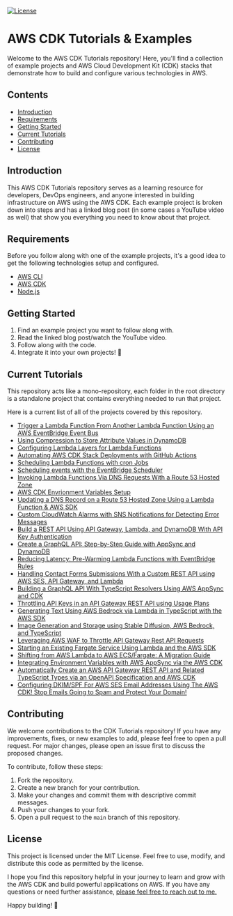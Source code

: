 [![License](https://img.shields.io/badge/License-MIT-blue.svg)](https://github.com/conermurphy/cdk-tutorials/blob/main/LICENSE)

# AWS CDK Tutorials & Examples

Welcome to the AWS CDK Tutorials repository! Here, you'll find a collection of example projects and AWS Cloud Development Kit (CDK) stacks that demonstrate how to build and configure various technologies in AWS.

## Contents

- [Introduction](#introduction)
- [Requirements](#requirements)
- [Getting Started](#getting-started)
- [Current Tutorials](#project-structure)
- [Contributing](#contributing)
- [License](#license)

## Introduction

This AWS CDK Tutorials repository serves as a learning resource for developers, DevOps engineers, and anyone interested in building infrastructure on AWS using the AWS CDK. Each example project is broken down into steps and has a linked blog post (in some cases a YouTube video as well) that show you everything you need to know about that project.

## Requirements

Before you follow along with one of the example projects, it's a good idea to get the following technologies setup and configured.

- [AWS CLI](https://aws.amazon.com/cli/)
- [AWS CDK](https://aws.amazon.com/cdk/)
- [Node.js](https://nodejs.org/)

## Getting Started

1. Find an example project you want to follow along with.
2. Read the linked blog post/watch the YouTube video.
3. Follow along with the code.
4. Integrate it into your own projects! 🚀

## Current Tutorials

This repository acts like a mono-repository, each folder in the root directory is a standalone project that contains everything needed to run that project.

Here is a current list of all of the projects covered by this repository.

- [Trigger a Lambda Function From Another Lambda Function Using an AWS EventBridge Event Bus](https://github.com/conermurphy/cdk-tutorials/tree/main/triggering-lambdas-eventbus)
- [Using Compression to Store Attribute Values in DynamoDB](https://github.com/conermurphy/cdk-tutorials/tree/main/dynamodb-compression)
- [Configuring Lambda Layers for Lambda Functions](https://github.com/conermurphy/cdk-tutorials/tree/main/lambda-layers)
- [Automating AWS CDK Stack Deployments with GitHub Actions](https://conermurphy.com/blog/automate-aws-cdk-stack-deployment-github-actions)
- [Scheduling Lambda Functions with cron Jobs](https://github.com/conermurphy/cdk-tutorials/tree/main/lambda-cron-job-trigger)
- [Scheduling events with the EventBridge Scheduler](https://github.com/conermurphy/cdk-tutorials/tree/main/eventbridge-scheduler)
- [Invoking Lambda Functions Via DNS Requests With a Route 53 Hosted Zone](https://github.com/conermurphy/cdk-tutorials/tree/main/route-53-dns-trigger-lambda)
- [AWS CDK Envrionment Variables Setup](https://github.com/conermurphy/cdk-tutorials/tree/main/stack-envs)
- [Updating a DNS Record on a Route 53 Hosted Zone Using a Lambda Function & AWS SDK](https://github.com/conermurphy/cdk-tutorials/tree/main/route-53-update-dns-record)
- [Custom CloudWatch Alarms with SNS Notifications for Detecting Error Messages](https://github.com/conermurphy/cdk-tutorials/tree/main/cloudwatch-alarms-sns-notifications)
- [Build a REST API Using API Gateway, Lambda, and DynamoDB With API Key Authentication](https://github.com/conermurphy/cdk-tutorials/tree/main/rest-api-with-api-key-auth)
- [Create a GraphQL API: Step-by-Step Guide with AppSync and DynamoDB](https://github.com/conermurphy/cdk-tutorials/tree/main/graphql-api)
- [Reducing Latency: Pre-Warming Lambda Functions with EventBridge Rules](https://github.com/conermurphy/cdk-tutorials/tree/main/pre-warming-lambdas-eventbridge-rules)
- [Handling Contact Forms Submissions With a Custom REST API using AWS SES, API Gateway, and Lambda](https://github.com/conermurphy/cdk-tutorials/tree/main/ses-send-email-api)
- [Building a GraphQL API With TypeScript Resolvers Using AWS AppSync and CDK](https://github.com/conermurphy/cdk-tutorials/tree/main/graphql-api-typescript-resolvers)
- [Throttling API Keys in an API Gateway REST API using Usage Plans](https://github.com/conermurphy/cdk-tutorials/tree/main/rest-api-api-key-throttling)
- [Generating Text Using AWS Bedrock via Lambda in TypeScript with the AWS SDK](https://github.com/conermurphy/cdk-tutorials/tree/main/bedrock-sdk-requests)
- [Image Generation and Storage using Stable Diffusion, AWS Bedrock, and TypeScript](https://github.com/conermurphy/cdk-tutorials/tree/main/bedrock-sdk-requests)
- [Leveraging AWS WAF to Throttle API Gateway Rest API Requests](https://github.com/conermurphy/cdk-tutorials/tree/main/rest-api-throttling-waf)
- [Starting an Existing Fargate Service Using Lambda and the AWS SDK](https://github.com/conermurphy/cdk-tutorials/tree/main/start-fargate-service-lambda)
- [Shifting from AWS Lambda to AWS ECS/Fargate: A Migration Guide](https://github.com/conermurphy/cdk-tutorials/tree/main/migrate-lambda-to-ecs)
- [Integrating Environment Variables with AWS AppSync via the AWS CDK](https://github.com/conermurphy/cdk-tutorials/tree/main/appsync-envs)
- [Automatically Create an AWS API Gateway REST API and Related TypeScript Types via an OpenAPI Specification and AWS CDK](https://github.com/conermurphy/cdk-tutorials/tree/main/openapi-spec-rest-api-ts)
- [Configuring DKIM/SPF For AWS SES Email Addresses Using The AWS CDK! Stop Emails Going to Spam and Protect Your Domain!](https://github.com/conermurphy/cdk-tutorials/tree/main/ses-email-dkim-configuration)

## Contributing

We welcome contributions to the CDK Tutorials repository! If you have any improvements, fixes, or new examples to add, please feel free to open a pull request. For major changes, please open an issue first to discuss the proposed changes.

To contribute, follow these steps:

1. Fork the repository.
2. Create a new branch for your contribution.
3. Make your changes and commit them with descriptive commit messages.
4. Push your changes to your fork.
5. Open a pull request to the `main` branch of this repository.

## License

This project is licensed under the MIT License. Feel free to use, modify, and distribute this code as permitted by the license.

I hope you find this repository helpful in your journey to learn and grow with the AWS CDK and build powerful applications on AWS. If you have any questions or need further assistance, [please feel free to reach out to me.](https://conermurphy.com/contact)

Happy building! 🚀
